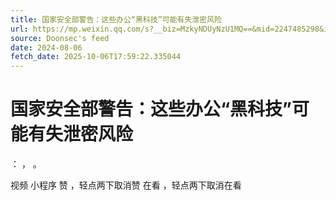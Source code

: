 ```yaml
---
title: 国家安全部警告：这些办公“黑科技”可能有失泄密风险
url: https://mp.weixin.qq.com/s?__biz=MzkyNDUyNzU1MQ==&mid=2247485298&idx=1&sn=6c7d969653b2496b0e562fc061628c81
source: Doonsec's feed
date: 2024-08-06
fetch_date: 2025-10-06T17:59:22.335044
---
```


# 国家安全部警告：这些办公“黑科技”可能有失泄密风险

：
，
。

视频
小程序
赞
，轻点两下取消赞
在看
，轻点两下取消在看